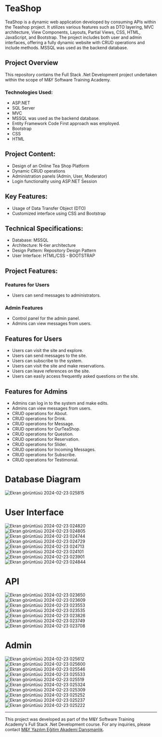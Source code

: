 # TeaShop

TeaShop is a dynamic web application developed by consuming APIs within the Teashop project. It utilizes various features such as DTO layering, MVC architecture, View Components, Layouts, Partial Views, CSS, HTML, JavaScript, and Bootstrap. The project includes both user and admin interfaces, offering a fully dynamic website with CRUD operations and include methods. MSSQL was used as the backend database.

## Project Overview
This repository contains the Full Stack .Net Development project undertaken within the scope of M&Y Software Training Academy.

### Technologies Used:
- ASP.NET
- SQL Server
- MVC
- MSSQL was used as the backend database.
- Entity Framework Code First approach was employed.
- Bootstrap
- CSS
- HTML

## Project Content:
- Design of an Online Tea Shop Platform
- Dynamic CRUD operations
- Administration panels (Admin, User, Moderator)
- Login functionality using ASP.NET Session

## Key Features:
- Usage of Data Transfer Object (DTO)
- Customized interface using CSS and Bootstrap

## Technical Specifications:
- Database: MSSQL
- Architecture: N-tier architecture
- Design Pattern: Repository Design Pattern
- User Interface: HTML/CSS - BOOTSTRAP

## Project Features:

### Features for Users
- Users can send messages to administrators.

### Admin Features
- Control panel for the admin panel.
- Admins can view messages from users.

## Features for Users
- Users can visit the site and explore.
- Users can send messages to the site.
- Users can subscribe to the system.
- Users can visit the site and make reservations.
- Users can leave references on the site.
- Users can easily access frequently asked questions on the site.

## Features for Admins
- Admins can log in to the system and make edits.
- Admins can view messages from users.
- CRUD operations for About.
- CRUD operations for Drink.
- CRUD operations for Message.
- CRUD operations for OurTeaShop.
- CRUD operations for Question.
- CRUD operations for Reservation.
- CRUD operations for Slider.
- CRUD operations for Incoming Messages.
- CRUD operations for Subscribe.
- CRUD operations for Testimonial.


# Database Diagram
![Ekran görüntüsü 2024-02-23 025815](https://github.com/kkelesyusuf23/TeaShopAPI/assets/148692615/a284fd40-ca9a-4343-9795-f82d75c88326)


# User Interface
![Ekran görüntüsü 2024-02-23 024820](https://github.com/kkelesyusuf23/TeaShopAPI/assets/148692615/6f976d1d-5785-487b-9be4-27c0feb723cc)
![Ekran görüntüsü 2024-02-23 024805](https://github.com/kkelesyusuf23/TeaShopAPI/assets/148692615/58929a2c-878c-47c0-91e2-b96dece17daf)
![Ekran görüntüsü 2024-02-23 024744](https://github.com/kkelesyusuf23/TeaShopAPI/assets/148692615/7e9e618f-efb4-43cb-8044-4d79cf65b92b)
![Ekran görüntüsü 2024-02-23 024729](https://github.com/kkelesyusuf23/TeaShopAPI/assets/148692615/c027ef7d-8801-47e9-8f2c-30a7d2eb1555)
![Ekran görüntüsü 2024-02-23 024713](https://github.com/kkelesyusuf23/TeaShopAPI/assets/148692615/e861e4d4-2d99-46c0-99f6-26e99e171b09)
![Ekran görüntüsü 2024-02-23 024101](https://github.com/kkelesyusuf23/TeaShopAPI/assets/148692615/f4cfd4db-9386-483f-96ef-3aa644fa88a3)
![Ekran görüntüsü 2024-02-23 023901](https://github.com/kkelesyusuf23/TeaShopAPI/assets/148692615/dfecb3fc-c339-437a-abde-3cd2e0167648)
![Ekran görüntüsü 2024-02-23 024844](https://github.com/kkelesyusuf23/TeaShopAPI/assets/148692615/8d218f56-3715-49b1-b0b5-2e1c81d2c9b2)


# API
![Ekran görüntüsü 2024-02-23 023650](https://github.com/kkelesyusuf23/TeaShopAPI/assets/148692615/025c8c72-aa2e-4bd8-b3c4-b123df9c6c6b)
![Ekran görüntüsü 2024-02-23 023609](https://github.com/kkelesyusuf23/TeaShopAPI/assets/148692615/2783c2c0-c373-4b61-92fb-8d54242ecd32)
![Ekran görüntüsü 2024-02-23 023553](https://github.com/kkelesyusuf23/TeaShopAPI/assets/148692615/24338ac3-754c-40a1-a5f7-baea9361fb10)
![Ekran görüntüsü 2024-02-23 023535](https://github.com/kkelesyusuf23/TeaShopAPI/assets/148692615/537683d8-10da-4bbc-a9f0-70027d245d93)
![Ekran görüntüsü 2024-02-23 023826](https://github.com/kkelesyusuf23/TeaShopAPI/assets/148692615/f6be8aaf-9260-42d2-a496-eb5060078bb3)
![Ekran görüntüsü 2024-02-23 023749](https://github.com/kkelesyusuf23/TeaShopAPI/assets/148692615/49caa12c-dd36-4515-bd7d-c6d79aa36f25)
![Ekran görüntüsü 2024-02-23 023708](https://github.com/kkelesyusuf23/TeaShopAPI/assets/148692615/9089de34-7cb7-4686-830b-bf785479491e)


# Admin
![Ekran görüntüsü 2024-02-23 025612](https://github.com/kkelesyusuf23/TeaShopAPI/assets/148692615/1cb12043-0548-4fdb-b27f-6d28ebc36856)
![Ekran görüntüsü 2024-02-23 025600](https://github.com/kkelesyusuf23/TeaShopAPI/assets/148692615/38a14352-b3b8-4782-9154-e0e18c6684ce)
![Ekran görüntüsü 2024-02-23 025546](https://github.com/kkelesyusuf23/TeaShopAPI/assets/148692615/e2aa21d7-7ada-42f0-919b-665d517cf53c)
![Ekran görüntüsü 2024-02-23 025533](https://github.com/kkelesyusuf23/TeaShopAPI/assets/148692615/20828a84-14db-4599-ad8e-fd41e2aca320)
![Ekran görüntüsü 2024-02-23 025519](https://github.com/kkelesyusuf23/TeaShopAPI/assets/148692615/72160bff-9964-4c7b-9f16-f2c8451771d8)
![Ekran görüntüsü 2024-02-23 025324](https://github.com/kkelesyusuf23/TeaShopAPI/assets/148692615/fd729288-920e-4574-ad93-b5854982045c)
![Ekran görüntüsü 2024-02-23 025309](https://github.com/kkelesyusuf23/TeaShopAPI/assets/148692615/ee5b27c5-f81d-440a-b7f6-e7ba6e80ea06)
![Ekran görüntüsü 2024-02-23 025252](https://github.com/kkelesyusuf23/TeaShopAPI/assets/148692615/d453fe4a-645e-4243-9f92-db0db52cd506)
![Ekran görüntüsü 2024-02-23 025237](https://github.com/kkelesyusuf23/TeaShopAPI/assets/148692615/e65ccfe1-5770-459e-9fa7-a54ba9ad4a36)
![Ekran görüntüsü 2024-02-23 025222](https://github.com/kkelesyusuf23/TeaShopAPI/assets/148692615/114e0855-fbb8-4b96-93a7-b65e7a753473)




---
This project was developed as part of the M&Y Software Training Academy's Full Stack .Net Development course. For any inquiries, please contact [M&Y Yazılım Eğitim Akademi Danışmanlık]([https://example.com](https://www.linkedin.com/company/m-y-yaz%C4%B1l%C4%B1m-e%C4%9Fitim-akademi-dan%C4%B1%C5%9Fmanl%C4%B1k/?originalSubdomain=tr)https://www.linkedin.com/company/m-y-yaz%C4%B1l%C4%B1m-e%C4%9Fitim-akademi-dan%C4%B1%C5%9Fmanl%C4%B1k/?originalSubdomain=tr).





